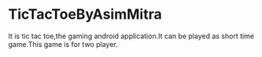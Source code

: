 # TicTacToeByAsimMitra
It is tic tac toe,the gaming android application.It can be played as short time game.This game is for two player.

